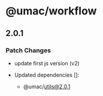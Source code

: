 # @umac/workflow

## 2.0.1

### Patch Changes

- update first js version (v2)

- Updated dependencies []:
  - @umac/utils@2.0.1

